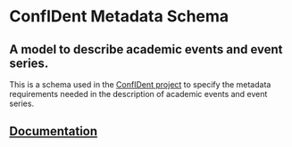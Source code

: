 # ConfIDent Metadata Schema 

## A model to describe academic events and event series.
This is a schema used in the [ConfIDent project](https://www.confident-conference.org) to specify the metadata requirements needed in the description of academic events and event series.

## [Documentation](https://tibhannover.github.io/ConfIDent_schema/)



